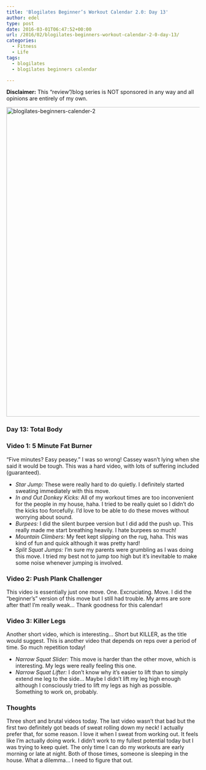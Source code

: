 ```yaml
---
title: 'Blogilates Beginner’s Workout Calendar 2.0: Day 13'
author: edel
type: post
date: 2016-03-01T06:47:52+00:00
url: /2016/02/blogilates-beginners-workout-calendar-2-0-day-13/
categories:
  - Fitness
  - Life
tags:
  - blogilates
  - blogilates beginners calendar

---
```

**Disclaimer:** This &#8220;review&#8221;/blog series is NOT sponsored in any way and all opinions are entirely of my own.

<a href="http://scattered.me/wp-content/uploads/2016/02/blogilates-beginners-calender-2.png" rel="attachment wp-att-11076"><img src="http://scattered.me/wp-content/uploads/2016/02/blogilates-beginners-calender-2-1024x806.png" alt="blogilates-beginners-calender-2" width="1024" height="806" class="alignnone size-large wp-image-11076" srcset="http://erzadel.net/blog/wp-content/uploads/2016/02/blogilates-beginners-calender-2-1024x806.png 1024w, http://erzadel.net/blog/wp-content/uploads/2016/02/blogilates-beginners-calender-2-300x236.png 300w, http://erzadel.net/blog/wp-content/uploads/2016/02/blogilates-beginners-calender-2-768x604.png 768w" sizes="(max-width: 1024px) 100vw, 1024px" /></a>

### Day 13: Total Body

### Video 1: 5 Minute Fat Burner

&#8220;Five minutes? Easy peasey.&#8221; I was so wrong! Cassey wasn&#8217;t lying when she said it would be tough. This was a hard video, with lots of suffering included (guaranteed).

<div class="flex-video">
</div>

  * _Star Jump:_ These were really hard to do quietly. I definitely started sweating immediately with this move.
  * _In and Out Donkey Kicks:_ All of my workout times are too inconvenient for the people in my house, haha. I tried to be really quiet so I didn&#8217;t do the kicks too forcefully. I&#8217;d love to be able to do these moves without worrying about sound.
  * _Burpees:_ I did the silent burpee version but I did add the push up. This really made me start breathing heavily. I hate burpees so much!
  * _Mountain Climbers:_ My feet kept slipping on the rug, haha. This was kind of fun and quick although it was pretty hard!
  * _Split Squat Jumps:_ I&#8217;m sure my parents were grumbling as I was doing this move. I tried my best not to jump too high but it&#8217;s inevitable to make some noise whenever jumping is involved.

### Video 2: Push Plank Challenger

This video is essentially just one move. One. Excruciating. Move. I did the &#8220;beginner&#8217;s&#8221; version of this move but I still had trouble. My arms are sore after that! I&#8217;m really weak&#8230; Thank goodness for this calendar!

<div class="flex-video">
</div>

### Video 3: Killer Legs

Another short video, which is interesting&#8230; Short but KILLER, as the title would suggest. This is another video that depends on reps over a period of time. So much repetition today!

<div class="flex-video">
</div>

  * _Narrow Squat Slider:_ This move is harder than the other move, which is interesting. My legs were really feeling this one.
  * _Narrow Squat Lifter:_ I don&#8217;t know why it&#8217;s easier to lift than to simply extend me leg to the side&#8230; Maybe I didn&#8217;t lift my leg high enough although I consciously tried to lift my legs as high as possible. Something to work on, probably.

### Thoughts

Three short and brutal videos today. The last video wasn&#8217;t that bad but the first two definitely got beads of sweat rolling down my neck! I actually prefer that, for some reason. I love it when I sweat from working out. It feels like I&#8217;m actually doing work. I didn&#8217;t work to my fullest potential today but I was trying to keep quiet. The only time I can do my workouts are early morning or late at night. Both of those times, someone is sleeping in the house. What a dilemma&#8230; I need to figure that out.

<ol class="footnote">
</ol>